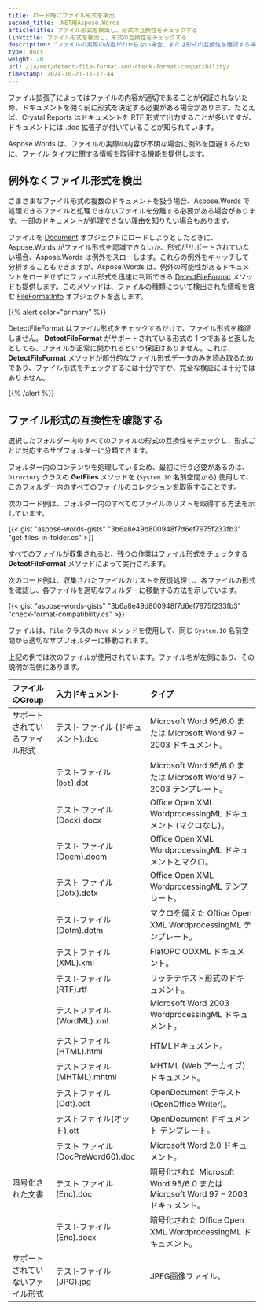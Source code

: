 ```yaml
---
title: ロード時にファイル形式を検出
second_title: .NET用Aspose.Words
articleTitle: ファイル形式を検出し、形式の互換性をチェックする
linktitle: ファイル形式を検出し、形式の互換性をチェックする
description: "ファイルの実際の内容がわからない場合、または形式の互換性を確認する場合は、C# でファイル形式を確認します。"
type: docs
weight: 20
url: /ja/net/detect-file-format-and-check-format-compatibility/
timestamp: 2024-10-21-11-17-44
---
```


ファイル拡張子によってはファイルの内容が適切であることが保証されないため、ドキュメントを開く前に形式を決定する必要がある場合があります。たとえば、Crystal Reports はドキュメントを RTF 形式で出力することが多いですが、ドキュメントには .doc 拡張子が付いていることが知られています。

Aspose.Words は、ファイルの実際の内容が不明な場合に例外を回避するために、ファイル タイプに関する情報を取得する機能を提供します。

## 例外なくファイル形式を検出

さまざまなファイル形式の複数のドキュメントを扱う場合、Aspose.Words で処理できるファイルと処理できないファイルを分離する必要がある場合があります。一部のドキュメントが処理できない理由を知りたい場合もあります。

ファイルを [Document](https://reference.aspose.com/words/net/aspose.words/document/) オブジェクトにロードしようとしたときに、Aspose.Words がファイル形式を認識できないか、形式がサポートされていない場合、Aspose.Words は例外をスローします。これらの例外をキャッチして分析することもできますが、Aspose.Words は、例外の可能性があるドキュメントをロードせずにファイル形式を迅速に判断できる [DetectFileFormat](https://reference.aspose.com/words/net/aspose.words/fileformatutil/detectfileformat/) メソッドも提供します。このメソッドは、ファイルの種類について検出された情報を含む [FileFormatInfo](https://reference.aspose.com/words/net/aspose.words/fileformatinfo/) オブジェクトを返します。

{{% alert color="primary" %}}

DetectFileFormat はファイル形式をチェックするだけで、ファイル形式を検証しません。 **DetectFileFormat** がサポートされている形式の 1 つであると返したとしても、ファイルが正常に開かれるという保証はありません。これは、**DetectFileFormat** メソッドが部分的なファイル形式データのみを読み取るためであり、ファイル形式をチェックするには十分ですが、完全な検証には十分ではありません。

{{% /alert %}}

## ファイル形式の互換性を確認する

選択したフォルダー内のすべてのファイルの形式の互換性をチェックし、形式ごとに対応するサブフォルダーに分類できます。

フォルダー内のコンテンツを処理しているため、最初に行う必要があるのは、`Directory` クラスの **GetFiles** メソッドを (`System.IO` 名前空間から) 使用して、このフォルダー内のすべてのファイルのコレクションを取得することです。

次のコード例は、フォルダー内のすべてのファイルのリストを取得する方法を示しています。

{{< gist "aspose-words-gists" "3b6a8e49d800948f7d6ef7975f233fb3" "get-files-in-folder.cs" >}}

すべてのファイルが収集されると、残りの作業はファイル形式をチェックする **DetectFileFormat** メソッドによって実行されます。

次のコード例は、収集されたファイルのリストを反復処理し、各ファイルの形式を確認し、各ファイルを適切なフォルダーに移動する方法を示しています。

{{< gist "aspose-words-gists" "3b6a8e49d800948f7d6ef7975f233fb3" "check-format-compatibility.cs" >}}

ファイルは、`File` クラスの `Move` メソッドを使用して、同じ `System.IO` 名前空間から適切なサブフォルダーに移動されます。

上記の例では次のファイルが使用されています。ファイル名が左側にあり、その説明が右側にあります。

| ファイルのGroup | 入力ドキュメント | タイプ |
|  :-  |  :-  |  :-  |
| サポートされているファイル形式 | テスト ファイル (ドキュメント).doc | Microsoft Word 95/6.0 または Microsoft Word 97 – 2003 ドキュメント。 |
|  | テストファイル(`Dot`).dot | Microsoft Word 95/6.0 または Microsoft Word 97 – 2003 テンプレート。 |
|  | テスト ファイル (Docx).docx | Office Open XML WordprocessingML ドキュメント (マクロなし)。 |
|  | テスト ファイル (Docm).docm | Office Open XML WordprocessingML ドキュメントとマクロ。 |
|  | テスト ファイル (Dotx).dotx | Office Open XML WordprocessingML テンプレート。 |
|  | テストファイル (Dotm).dotm | マクロを備えた Office Open XML WordprocessingML テンプレート。 |
|  | テストファイル(XML).xml | FlatOPC OOXML ドキュメント。 |
|  | テストファイル(RTF).rtf | リッチテキスト形式のドキュメント。 |
|  | テストファイル(WordML).xml | Microsoft Word 2003 WordprocessingML ドキュメント。 |
|  | テストファイル(HTML).html | HTMLドキュメント。 |
|  | テストファイル(MHTML).mhtml | MHTML (Web アーカイブ) ドキュメント。 |
|  | テストファイル(Odt).odt | OpenDocument テキスト (OpenOffice Writer)。 |
|  | テストファイル(オット).ott | OpenDocument ドキュメント テンプレート。 |
|  | テスト ファイル (DocPreWord60).doc | Microsoft Word 2.0 ドキュメント。 |
| 暗号化された文書 | テスト ファイル (Enc).doc | 暗号化された Microsoft Word 95/6.0 または Microsoft Word 97 – 2003 ドキュメント。 |
|  | テストファイル(Enc).docx | 暗号化された Office Open XML WordprocessingML ドキュメント。 |
| サポートされていないファイル形式 | テストファイル(JPG).jpg | JPEG画像ファイル。 |

